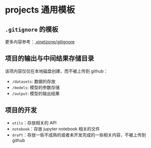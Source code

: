 # projects 通用模板

## `.gitignore` 的模板

更多内容参考：[ xinetzone/gitignore](https://github.com/xinetzone/gitignore)

## 项目的输出与中间结果存储目录

该项内容仅仅在本地磁盘创建，而不被上传到 github：

- `/datasets`: 数据的存放
- `/models`: 模型的参数存储
- `/output`: 模型的输出结果

## 项目的开发

- `utils`：存放相关的 API
- `notebook`：存放 jupyter notebook 相关的文件
- `draft`：存放一些不成熟的或者未开发完成的一些相关内容，不被上传到 github
